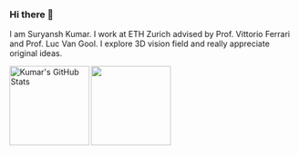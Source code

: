 ### Hi there 👋
I am Suryansh Kumar. I work at ETH Zurich advised by  Prof. Vittorio Ferrari and Prof. Luc Van Gool.
I explore 3D vision field and really appreciate original ideas. 

<img align="left" alt="Kumar's GitHub Stats" src="https://github-readme-stats.vercel.app/api?username=suryanshkumar&show_icons=true&count_private=true&theme=chartreuse-dark&hide=contribs,prs&hide_border=true" height="140"/>
<img align="center" src="https://github-readme-stats.vercel.app/api/top-langs/?username=suryanshkumar&layout=compact&theme=chartreuse-dark&hide_border=true" height="140"/>
